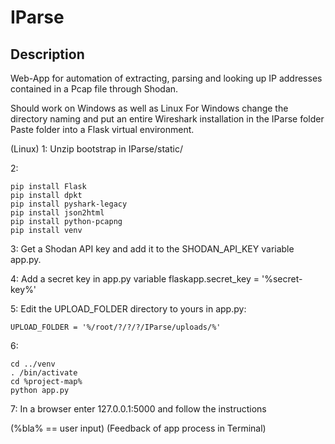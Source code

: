 # IParse

## Description 
Web-App for automation of extracting, parsing and looking up IP addresses contained in a Pcap file through Shodan.

Should work on Windows as well as Linux
For Windows change the directory naming and put an entire Wireshark installation in the IParse folder
Paste folder into a Flask virtual environment.

(Linux)
1:
Unzip bootstrap in IParse/static/

2:
```
pip install Flask 
pip install dpkt
pip install pyshark-legacy
pip install json2html
pip install python-pcapng
pip install venv
```

3:
Get a Shodan API key and add it to the SHODAN_API_KEY variable app.py.

4:
Add a secret key in app.py variable flaskapp.secret_key = '%secret-key%'

5:
Edit the UPLOAD_FOLDER directory to yours in app.py: 
```
UPLOAD_FOLDER = '%/root/?/?/?/IParse/uploads/%'
```

6:
```
cd ../venv
. /bin/activate
cd %project-map%
python app.py
```
7:
In a browser enter 127.0.0.1:5000 and follow the instructions


(%bla% == user input)
(Feedback of app process in Terminal)
